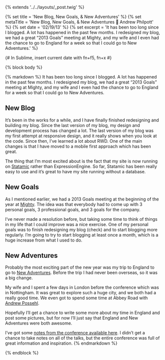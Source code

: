 {% extends '../../layouts/_post.twig' %}

{% set title = 'New Blog, New Goals, & New Adventures' %}
{% set metaTitle = 'New Blog, New Goals, & New Adventures 💂 Andrew Philpott' %}
{% set date = '02/19/13' %}
{% set excerpt = 'It has been too long since I blogged. A lot has happened in the past few months. I redesigned my blog, we had a great “2013 Goals” meeting at Mighty, and my wife and I even had the chance to go to England for a week so that I could go to New Adventures.' %}

{# In Sublime, insert current date with fn+f5, fn+x #}

{% block body %}

{% markdown %}
It has been too long since I blogged. A lot has happened in the past few months. I redesigned my blog, we had a great “2013 Goals” meeting at Mighty, and my wife and I even had the chance to go to England for a week so that I could go to New Adventures.

## New Blog

It’s been in the works for a while, and I have finally finished redesigning and building my blog. Since the last version of my blog, my design and development process has changed a lot. The last version of my blog was my first attempt at responsive design, and it really shows when you look at the code. Since then, I’ve learned a lot about RWD. One of the main changes is that I have moved to a mobile first approach which has been great.

The thing that I’m most excited about is the fact that my site is now running on [Statamic](http://statamic.com) rather than ExpressionEngine. So far, Statamic has been really easy to use and it’s great to have my site running without a database.

## New Goals

As I mentioned earlier, we had a 2013 Goals meeting at the beginning of the year at [Mighty](http://mightyinthemidwest.com). The idea was that everybody had to come up with 3 personal goals, 3 professional goals, and 3 goals for the company.

I’ve never made a resolution before, but taking some time to think of things in my life that I could improve was a nice exercise. One of my personal goals was to finish redesigning my blog (check) and to start blogging more regularly. I’m going to try to start blogging at least once a month, which is a huge increase from what I used to do.

## New Adventures

Probably the most exciting part of the new year was my trip to England to go to [New Adventures](http://naconf.com). Before the trip I had never been overseas, so it was a big change.

My wife and I spent a few days in London before the conference which was in Nottingham. It was great to explore such a huge city, and we both had a really good time. We even got to spend some time at Abbey Road with [Andrew Possehl](http://poss.cc).

Hopefully I’ll get a chance to write some more about my time in England and post some pictures, but for now I’ll just say that England and New Adventures were both awesome.

I’ve got some [notes from the conference available here](https://dl.dropboxusercontent.com/u/575400/notes/naconf/index.html). I didn’t get a chance to take notes on all of the talks, but the entire conference was full of great information and inspiration.
{% endmarkdown %}

{% endblock %}
